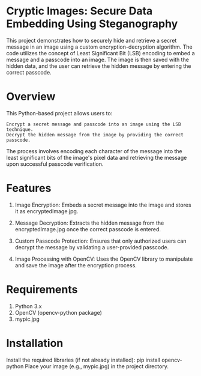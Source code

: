 # Cryptic Images: Secure Data Embedding Using Steganography
This project demonstrates how to securely hide and retrieve a secret message in an image using a custom encryption-decryption algorithm. The code utilizes the concept of Least Significant Bit (LSB) encoding to embed a message and a passcode into an image. The image is then saved with the hidden data, and the user can retrieve the hidden message by entering the correct passcode.

# Overview

This Python-based project allows users to:

    Encrypt a secret message and passcode into an image using the LSB technique.
    Decrypt the hidden message from the image by providing the correct passcode.

The process involves encoding each character of the message into the least significant bits of the image's pixel data and retrieving the message upon successful passcode verification.

# Features

 1. Image Encryption:
    Embeds a secret message into the image and stores it as encryptedImage.jpg.

 2. Message Decryption:
    Extracts the hidden message from the encryptedImage.jpg once the correct passcode is entered.

 3. Custom Passcode Protection:
    Ensures that only authorized users can decrypt the message by validating a user-provided passcode.

 4. Image Processing with OpenCV:
    Uses the OpenCV library to manipulate and save the image after the encryption process.

# Requirements

 1. Python 3.x
 2. OpenCV (opencv-python package)
 3. mypic.jpg

# Installation

Install the required libraries (if not already installed):
pip install opencv-python
Place your image (e.g., mypic.jpg) in the project directory.
